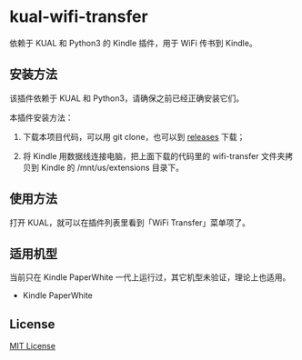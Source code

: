 # kual-wifi-transfer

依赖于 KUAL 和 Python3 的 Kindle 插件，用于 WiFi 传书到 Kindle。

## 安装方法

该插件依赖于 KUAL 和 Python3，请确保之前已经正确安装它们。

本插件安装方法：

1. 下载本项目代码，可以用 git clone，也可以到 [releases](https://github.com/mzlogin/kual-wifi-transfer/releases) 下载；

2. 将 Kindle 用数据线连接电脑，把上面下载的代码里的 wifi-transfer 文件夹拷贝到 Kindle 的 /mnt/us/extensions 目录下。

## 使用方法

打开 KUAL，就可以在插件列表里看到「WiFi Transfer」菜单项了。

## 适用机型

当前只在 Kindle PaperWhite 一代上运行过，其它机型未验证，理论上也适用。

- Kindle PaperWhite

## License

[MIT License](./LICENSE)
